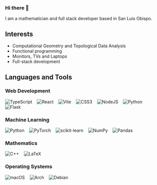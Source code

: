 ### Hi there 👋

I am a mathematician and full stack developer based in San Luis Obispo.

## Interests
- Computational Geometry and Topological Data Analysis
- Functional programming
- Monitors, TVs and Laptops
- Full-stack development

## Languages and Tools

### Web Development
![TypeScript](https://img.shields.io/badge/typescript-%23007ACC.svg?style=for-the-badge&logo=typescript&logoColor=white)&nbsp;&nbsp;&nbsp;
![React](https://img.shields.io/badge/react-%2320232a.svg?style=for-the-badge&logo=react&logoColor=%2361DAFB)&nbsp;&nbsp;&nbsp;
![Vite](https://img.shields.io/badge/vite-%23646CFF.svg?style=for-the-badge&logo=vite&logoColor=white)&nbsp;&nbsp;&nbsp;
![CSS3](https://img.shields.io/badge/css3-%231572B6.svg?style=for-the-badge&logo=css3&logoColor=white)&nbsp;&nbsp;&nbsp;
![NodeJS](https://img.shields.io/badge/node.js-6DA55F?style=for-the-badge&logo=node.js&logoColor=white)&nbsp;&nbsp;&nbsp;
![Python](https://img.shields.io/badge/python-3670A0?style=for-the-badge&logo=python&logoColor=ffdd54)&nbsp;&nbsp;&nbsp;
![Flask](https://img.shields.io/badge/flask-%23000.svg?style=for-the-badge&logo=flask&logoColor=white)


### Machine Learning
![Python](https://img.shields.io/badge/python-3670A0?style=for-the-badge&logo=python&logoColor=ffdd54)&nbsp;&nbsp;&nbsp;
![PyTorch](https://img.shields.io/badge/PyTorch-%23EE4C2C.svg?style=for-the-badge&logo=PyTorch&logoColor=white)&nbsp;&nbsp;&nbsp;
![scikit-learn](https://img.shields.io/badge/scikit--learn-%23F7931E.svg?style=for-the-badge&logo=scikit-learn&logoColor=white)&nbsp;&nbsp;&nbsp;
![NumPy](https://img.shields.io/badge/numpy-%23013243.svg?style=for-the-badge&logo=numpy&logoColor=white)&nbsp;&nbsp;&nbsp;
![Pandas](https://img.shields.io/badge/pandas-%23150458.svg?style=for-the-badge&logo=pandas&logoColor=white)

### Mathematics
![C++](https://img.shields.io/badge/c++-%2300599C.svg?style=for-the-badge&logo=c%2B%2B&logoColor=white)&nbsp;&nbsp;&nbsp;
![LaTeX](https://img.shields.io/badge/latex-%23008080.svg?style=for-the-badge&logo=latex&logoColor=white)

### Operating Systems
![macOS](https://img.shields.io/badge/mac%20os-000000?style=for-the-badge&logo=macos&logoColor=F0F0F0)&nbsp;&nbsp;&nbsp;
![Arch](https://img.shields.io/badge/Arch%20Linux-1793D1?logo=arch-linux&logoColor=fff&style=for-the-badge)&nbsp;&nbsp;&nbsp;
![Debian](https://img.shields.io/badge/Debian-D70A53?style=for-the-badge&logo=debian&logoColor=white)








<!--
**theNullCrown/theNullCrown** is a ✨ _special_ ✨ repository because its `README.md` (this file) appears on your GitHub profile.

Here are some ideas to get you started:

- 🔭 I’m currently working on ...
- 🌱 I’m currently learning ...
- 👯 I’m looking to collaborate on ...
- 🤔 I’m looking for help with ...
- 💬 Ask me about ...
- 📫 How to reach me: ...
- 😄 Pronouns: ...
- ⚡ Fun fact: ...
-->
